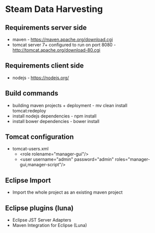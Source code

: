 
Steam Data Harvesting
=================

## Requirements server side
- maven - https://maven.apache.org/download.cgi
- tomcat server 7+ configured to run on port 8080 - http://tomcat.apache.org/download-80.cgi

## Requirements client side
- nodejs - https://nodejs.org/

## Build commands
- building maven projects + deployment - mv clean install tomcat:redeploy 
- install nodejs dependencies - npm install
- install bower dependencies - bower install
 
## Tomcat configuration
- tomcat-users.xml
  - \<role rolename="manager-gui"/\>
  - \<user username="admin" password="admin" roles="manager-gui,manager-script"/\>

## Eclipse Import
- Import the whole project as an existing maven project

## Eclipse plugins (luna)
- Eclipse JST Server Adapters
- Maven Integration for Eclipse (Luna)
